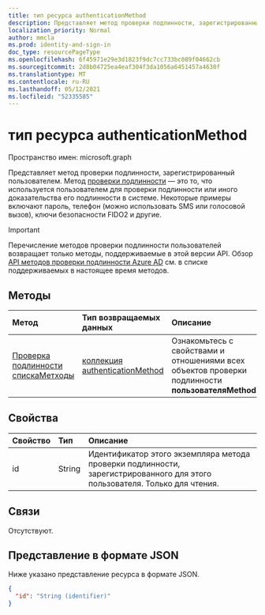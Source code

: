 ```yaml
---
title: тип ресурса authenticationMethod
description: Представляет метод проверки подлинности, зарегистрированный пользователем.
localization_priority: Normal
author: mmcla
ms.prod: identity-and-sign-in
doc_type: resourcePageType
ms.openlocfilehash: 6f45971e29e3d1823f9dc7cc733bc089f04662cb
ms.sourcegitcommit: 2d8b04725ea4eaf304f3da1056a6451457a4630f
ms.translationtype: MT
ms.contentlocale: ru-RU
ms.lasthandoff: 05/12/2021
ms.locfileid: "52335585"
---
```

# <a name="authenticationmethod-resource-type"></a>тип ресурса authenticationMethod

Пространство имен: microsoft.graph

Представляет метод проверки подлинности, зарегистрированный пользователем. Метод [проверки подлинности](/azure/active-directory/authentication/concept-authentication-methods) — это то, что используется пользователем для проверки подлинности или иного доказательства его подлинности в системе. Некоторые примеры включают пароль, телефон (можно использовать SMS или голосовой вызов), ключи безопасности FIDO2 и другие.

> [!IMPORTANT]
> Перечисление методов проверки подлинности пользователей возвращает только методы, поддерживаемые в этой версии API. Обзор [API методов проверки подлинности Azure AD](authenticationmethods-overview.md) см. в списке поддерживаемых в настоящее время методов.

## <a name="methods"></a>Методы

| Метод       | Тип возвращаемых данных | Описание |
|:-------------|:------------|:------------|
| [Проверка подлинности спискаМетходы](../api/authentication-list-methods.md) | [коллекция authenticationMethod](authenticationmethod.md) | Ознакомьтесь с свойствами и отношениями всех объектов проверки подлинности **пользователяMethod.** |

## <a name="properties"></a>Свойства

| Свойство     | Тип        | Описание |
|:-------------|:------------|:------------|
|id|String| Идентификатор этого экземпляра метода проверки подлинности, зарегистрированного для этого пользователя. Только для чтения. |

## <a name="relationships"></a>Связи

Отсутствуют.

## <a name="json-representation"></a>Представление в формате JSON

Ниже указано представление ресурса в формате JSON.

<!-- {
  "blockType": "resource",
  "optionalProperties": [

  ],
  "@odata.type": "microsoft.graph.authenticationMethod",
  "keyProperty": "id"
}-->

```json
{
  "id": "String (identifier)"
}
```

<!-- uuid: 16cd6b66-4b1a-43a1-adaf-3a886856ed98
2019-02-04 14:57:30 UTC -->
<!-- {
  "type": "#page.annotation",
  "description": "authenticationMethod resource",
  "keywords": "",
  "section": "documentation",
  "tocPath": ""
}-->